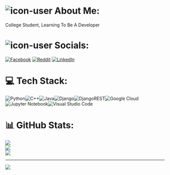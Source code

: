 # ![icon-user](https://simp4.jpg.church/man.png) About Me:
College Student, Learning To Be A Developer


# ![icon-user](https://simp4.jpg.church/network.png) Socials:
[![Facebook](https://img.shields.io/badge/Facebook-1877F2?style=for-the-badge&logo=facebook&logoColor=white)](https://www.facebook.com/hy.nguyenquang/) [![Reddit](https://img.shields.io/badge/Reddit-FF4500?style=for-the-badge&logo=reddit&logoColor=white)](https://www.reddit.com/user/Daniel_Muravian) [![LinkedIn](https://img.shields.io/badge/LinkedIn-0077B5?style=for-the-badge&logo=linkedin&logoColor=white)](https://www.linkedin.com/in/quang-hy-nguyen-620629238/) 

# 💻 Tech Stack:
![Python](https://img.shields.io/badge/Python-FFD43B?style=for-the-badge&logo=python&logoColor=blue)![C++](https://img.shields.io/badge/c++-%2300599C.svg?style=for-the-badge&logo=c%2B%2B&logoColor=white)![Java](https://img.shields.io/badge/java-%23ED8B00.svg?style=for-the-badge&logo=java&logoColor=white)![Django](https://img.shields.io/badge/django-%23092E20.svg?style=for-the-badge&logo=django&logoColor=white)![DjangoREST](https://img.shields.io/badge/DJANGO-REST-ff1709?style=for-the-badge&logo=django&logoColor=white&color=ff1709&labelColor=gray)![Google Cloud](https://img.shields.io/badge/GoogleCloud-%234285F4.svg?style=for-the-badge&logo=google-cloud&logoColor=white)![Jupyter Notebook](https://img.shields.io/badge/jupyter-%23FA0F00.svg?style=for-the-badge&logo=jupyter&logoColor=white)![Visual Studio Code](https://img.shields.io/badge/Visual%20Studio%20Code-0078d7.svg?style=for-the-badge&logo=visual-studio-code&logoColor=white)

# 📊 GitHub Stats:
![](https://github-readme-stats.vercel.app/api?username=QuangHy-gh&theme=dark&hide_border=false&include_all_commits=false&count_private=false)<br/>
![](https://github-readme-streak-stats.herokuapp.com/?user=QuangHy-gh&theme=dark&hide_border=false)<br/>
![](https://github-readme-stats.vercel.app/api/top-langs/?username=QuangHy-gh&theme=dark&hide_border=false&include_all_commits=false&count_private=false&layout=compact)

---
[![](https://visitcount.itsvg.in/api?id=QuangHy-gh&icon=7&color=9)](https://visitcount.itsvg.in)
